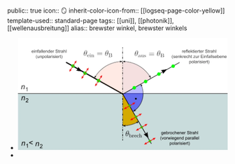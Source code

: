 public:: true
icon:: 🪞
inherit-color-icon-from:: [[logseq-page-color-yellow]] 
template-used:: standard-page
tags:: [[uni]], [[photonik]], [[wellenausbreitung]] 
alias:: brewster winkel, brewster winkels

- ![brewster-winkel.svg](../assets/documents/brewster-winkel_darstellung.webp)
-